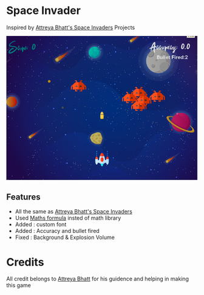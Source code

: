 <h1>Space Invader</h1>

Inspired by [Attreya Bhatt's Space Invaders](https://github.com/attreyabhatt/Space-Invaders-Pygame) Projects

<img src="assets/Sample.png"></img>

## Features ##
- All the same as [Attreya Bhatt's Space Invaders](https://github.com/attreyabhatt/Space-Invaders-Pygame)
- Used [Maths formula](https://github.com/hraj9258/Space_Invader/commit/c57f6d99490d9445508224f0d1fa863175a2e2ee?diff=split) insted of math library
- Added : custom font
- Added : Accuracy and bullet fired  
- Fixed : Background & Explosion Volume   

# Credits
All credit belongs to [Attreya Bhatt](https://github.com/attreyabhatt) for his guidence and helping in making this game